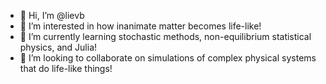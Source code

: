- 👋 Hi, I’m @lievb
- 👀 I’m interested in how inanimate matter becomes life-like!
- 🌱 I’m currently learning stochastic methods, non-equilibrium statistical physics, and Julia!
- 💞️ I’m looking to collaborate on simulations of complex physical systems that do life-like things!

<!---
lievb/lievb is a ✨ special ✨ repository because its `README.md` (this file) appears on your GitHub profile.
You can click the Preview link to take a look at your changes.
--->
